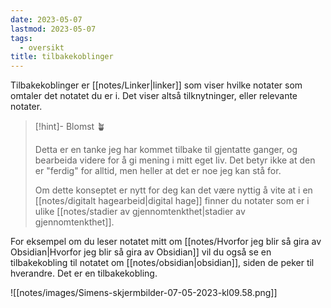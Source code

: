 ```yaml
---
date: 2023-05-07
lastmod: 2023-05-07
tags:
  - oversikt
title: tilbakekoblinger
---
```

Tilbakekoblinger er [[notes/Linker|linker]] som viser hvilke notater som omtaler det notatet du er i. Det viser altså tilknytninger, eller relevante notater.

> [!hint]- Blomst 🪴
>
> Detta er en tanke jeg har kommet tilbake til gjentatte ganger, og bearbeida videre for å gi mening i mitt eget liv. Det betyr ikke at den er "ferdig" for alltid, men heller at det er noe jeg kan stå for.
> 
> Om dette konseptet er nytt for deg kan det være nyttig å vite at i en [[notes/digitalt hagearbeid|digital hage]] finner du notater som er i ulike [[notes/stadier av gjennomtenkthet|stadier av gjennomtenkthet]].

For eksempel om du leser notatet mitt om [[notes/Hvorfor jeg blir så gira av Obsidian|Hvorfor jeg blir så gira av Obsidian]] vil du også se en tilbakekobling til notatet om [[notes/obsidian|obsidian]], siden de peker til hverandre. Det er en tilbakekobling.

![[notes/images/Simens-skjermbilder-07-05-2023-kl09.58.png]]
